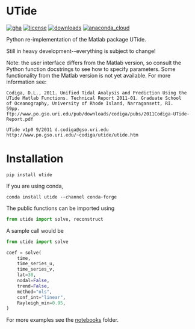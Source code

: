 # UTide

[![gha](https://github.com/wesleybowman/UTide/actions/workflows/tests.yml/badge.svg)](https://github.com/wesleybowman/UTide/actions)
[![license](https://anaconda.org/conda-forge/utide/badges/license.svg)](https://choosealicense.com/licenses/mit/)
[![downloads](https://anaconda.org/conda-forge/utide/badges/downloads.svg)](https://anaconda.org/conda-forge/utide)
[![anaconda_cloud](https://anaconda.org/conda-forge/utide/badges/version.svg)](https://anaconda.org/conda-forge/utide)

Python re-implementation of the Matlab package UTide.

Still in heavy development\--everything is subject to change!

Note: the user interface differs from the Matlab version, so consult the
Python function docstrings to see how to specify parameters. Some
functionality from the Matlab version is not yet available. For more
information see:

    Codiga, D.L., 2011. Unified Tidal Analysis and Prediction Using the
    UTide Matlab Functions. Technical Report 2011-01. Graduate School
    of Oceanography, University of Rhode Island, Narragansett, RI.
    59pp.
    ftp://www.po.gso.uri.edu/pub/downloads/codiga/pubs/2011Codiga-UTide-Report.pdf

    UTide v1p0 9/2011 d.codiga@gso.uri.edu
    http://www.po.gso.uri.edu/~codiga/utide/utide.htm

# Installation

``` shell
pip install utide
```

If you are using conda,

``` shell
conda install utide --channel conda-forge
```

The public functions can be imported using

``` python
from utide import solve, reconstruct
```

A sample call would be

``` python
from utide import solve

coef = solve(
    time,
    time_series_u,
    time_series_v,
    lat=30,
    nodal=False,
    trend=False,
    method="ols",
    conf_int="linear",
    Rayleigh_min=0.95,
)
```

For more examples see the
[notebooks](https://nbviewer.jupyter.org/github/wesleybowman/UTide/tree/master/notebooks/)
folder.
